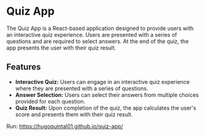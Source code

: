 # Quiz App

The Quiz App is a React-based application designed to provide users with an interactive quiz experience. Users are presented with a series of questions and are required to select answers. At the end of the quiz, the app presents the user with their quiz result.

## Features

- **Interactive Quiz:** Users can engage in an interactive quiz experience where they are presented with a series of questions.
- **Answer Selection:** Users can select their answers from multiple choices provided for each question.
- **Quiz Result:** Upon completion of the quiz, the app calculates the user's score and presents them with their quiz result.



Run:
https://hugoquintal01.github.io/quiz-app/
